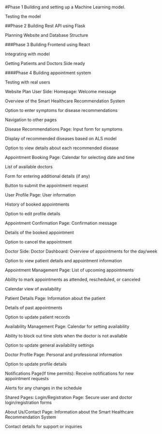 #Phase 1
 Building and setting up a Machine Learning model.

 Testing the model

##Phase 2
 Building Rest API using Flask

 Planning Website and Database Structure

###Phase 3
 Building Frontend using React

 Integrating with model

 Getting Patients and Doctors Side ready

####Phase 4
 Building appointment system

 Testing with real users

Website Plan
User Side:
Homepage:
Welcome message

Overview of the Smart Healthcare Recommendation System

Option to enter symptoms for disease recommendations

Navigation to other pages

Disease Recommendations Page:
Input form for symptoms

Display of recommended diseases based on ALS model

Option to view details about each recommended disease

Appointment Booking Page:
Calendar for selecting date and time

List of available doctors

Form for entering additional details (if any)

Button to submit the appointment request

User Profile Page:
User information

History of booked appointments

Option to edit profile details

Appointment Confirmation Page:
Confirmation message

Details of the booked appointment

Option to cancel the appointment

Doctor Side:
Doctor Dashboard:
Overview of appointments for the day/week

Option to view patient details and appointment information

Appointment Management Page:
List of upcoming appointments

Ability to mark appointments as attended, rescheduled, or canceled

Calendar view of availability

Patient Details Page:
Information about the patient

Details of past appointments

Option to update patient records

Availability Management Page:
Calendar for setting availability

Ability to block out time slots when the doctor is not available

Option to update general availability settings

Doctor Profile Page:
Personal and professional information

Option to update profile details

Notifications Page(If time permits):
Receive notifications for new appointment requests

Alerts for any changes in the schedule

Shared Pages:
Login/Registration Page:
Secure user and doctor login/registration forms

About Us/Contact Page:
Information about the Smart Healthcare Recommendation System

Contact details for support or inquiries
